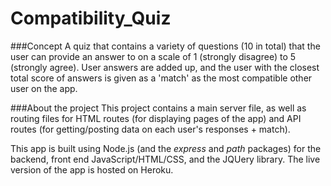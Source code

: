 # Compatibility_Quiz

###Concept
A quiz that contains a variety of questions (10 in total) that the user can provide an answer to on a scale of 1 (strongly disagree) to 5 (strongly agree). User answers are added up, and the user with the closest total score of answers is given as a 'match' as the most compatible other user on the app. 

###About the project
This project contains a main server file, as well as routing files for HTML routes (for displaying pages of the app) and API routes (for getting/posting data on each user's responses + match). 

This app is built using Node.js (and the _express_ and _path_ packages) for the backend, front end JavaScript/HTML/CSS, and the JQUery library. The live version of the app is hosted on Heroku.


